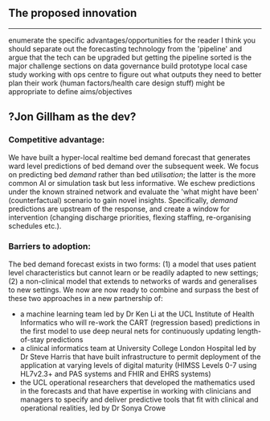 ## The proposed innovation

---
enumerate the specific advantages/opportunities for the reader
I think you should separate out the forecasting technology from the 'pipeline' and argue that the tech can be upgraded but getting the pipeline sorted is the major challenge
sections on data governance
build prototype local case study working with ops centre to figure out what outputs they need to better plan their work (human factors/health care design stuff)
might be appropriate to define aims/objectives

?Jon Gillham as the dev?
---

### Competitive advantage: 
We have built a hyper-local realtime bed demand forecast that generates ward level predictions of bed demand over the subsequent week. 
We focus on predicting bed *demand* rather than bed *utilisation*; the latter is the more common AI or simulation task but less informative. We eschew predictions under the known strained network and evaluate the 'what might have been' (counterfactual) scenario to gain novel insights.  Specifically, *demand* predictions are upstream of the response, and create a window for intervention (changing discharge priorities, flexing staffing, re-organising schedules etc.).  

### Barriers to adoption: 
The bed demand forecast exists in two forms: (1) a model that uses patient level characteristics but cannot learn or be readily adapted to new settings; (2) a non-clinical model that extends to networks of wards and generalises to new settings. We now are now ready to combine and surpass the best of these two approaches in a new partnership of:
- a machine learning team led by Dr Ken Li at the UCL Institute of Health Informatics who will re-work the CART (regression based) predictions in the first model to use deep neural nets for continuously updating length-of-stay predictions
- a clinical informatics team at University College London Hospital led by Dr Steve Harris that have built infrastructure to permit deployment of the application at varying levels of digital maturity (HIMSS Levels 0-7 using HL7v2.3+ and PAS systems and FHIR and EHRS systems)
- the UCL operational researchers that developed the mathematics used in the forecasts and that have expertise in working with clinicians and managers to specify and deliver predictive tools that fit with clinical and operational realities, led by Dr Sonya Crowe